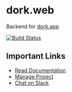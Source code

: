 # dork.web
Backend for [dork.app](https://github.com/Xpitfire/dork.app/wiki)

[![Build Status](https://travis-ci.com/Xpitfire/dork.web.svg?token=sHWssDoyyNFRZYWr8UQ5&branch=master)](https://travis-ci.com/Xpitfire/dork.web)

## Important Links
* [Read Documentation](https://github.com/Xpitfire/dork.web/wiki)
* [Manage Project](https://github.com/Xpitfire/dork.web/projects)
* [Chat on Slack](https://dorkedu.slack.com/)
